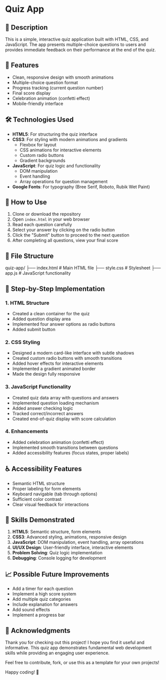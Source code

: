 # Quiz App

## 📝 Description
This is a simple, interactive quiz application built with HTML, CSS, and JavaScript. The app presents multiple-choice questions to users and provides immediate feedback on their performance at the end of the quiz.

## 🎯 Features
- Clean, responsive design with smooth animations
- Multiple-choice question format
- Progress tracking (current question number)
- Final score display
- Celebration animation (confetti effect)
- Mobile-friendly interface

## 🛠️ Technologies Used
- **HTML5**: For structuring the quiz interface
- **CSS3**: For styling with modern animations and gradients
  - Flexbox for layout
  - CSS animations for interactive elements
  - Custom radio buttons
  - Gradient backgrounds
- **JavaScript**: For quiz logic and functionality
  - DOM manipulation
  - Event handling
  - Array operations for question management
- **Google Fonts**: For typography (Bree Serif, Roboto, Rubik Wet Paint)

## 🚀 How to Use
1. Clone or download the repository
2. Open `index.html` in your web browser
3. Read each question carefully
4. Select your answer by clicking on the radio button
5. Click the "Submit" button to proceed to the next question
6. After completing all questions, view your final score

## 📂 File Structure
quiz-app/
├── index.html # Main HTML file
├── style.css # Stylesheet
├── app.js # JavaScript functionality

## 🔧 Step-by-Step Implementation

### 1. HTML Structure
- Created a clean container for the quiz
- Added question display area
- Implemented four answer options as radio buttons
- Added submit button

### 2. CSS Styling
- Designed a modern card-like interface with subtle shadows
- Created custom radio buttons with smooth transitions
- Added hover effects for interactive elements
- Implemented a gradient animated border
- Made the design fully responsive

### 3. JavaScript Functionality
- Created quiz data array with questions and answers
- Implemented question loading mechanism
- Added answer checking logic
- Tracked correct/incorrect answers
- Created end-of-quiz display with score calculation

### 4. Enhancements
- Added celebration animation (confetti effect)
- Implemented smooth transitions between questions
- Added accessibility features (focus states, proper labels)

## ♿ Accessibility Features
- Semantic HTML structure
- Proper labeling for form elements
- Keyboard navigable (tab through options)
- Sufficient color contrast
- Clear visual feedback for interactions

## 🧠 Skills Demonstrated
1. **HTML5**: Semantic structure, form elements
2. **CSS3**: Advanced styling, animations, responsive design
3. **JavaScript**: DOM manipulation, event handling, array operations
4. **UI/UX Design**: User-friendly interface, interactive elements
5. **Problem Solving**: Quiz logic implementation
6. **Debugging**: Console logging for development

## 📈 Possible Future Improvements
- Add a timer for each question
- Implement a high score system
- Add multiple quiz categories
- Include explanation for answers
- Add sound effects
- Implement a progress bar

## 🙏 Acknowledgments
Thank you for checking out this project! I hope you find it useful and informative. This quiz app demonstrates fundamental web development skills while providing an engaging user experience.

Feel free to contribute, fork, or use this as a template for your own projects!

Happy coding! 🚀
